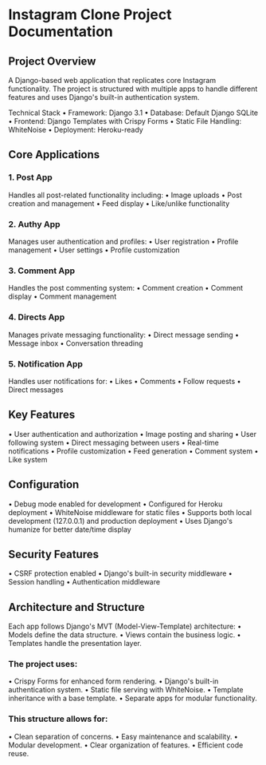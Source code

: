 # Instagram Clone Project Documentation

## Project Overview

A Django-based web application that replicates core Instagram functionality. The project is structured with multiple apps to handle different features and uses Django's built-in authentication system.

Technical Stack
• Framework: Django 3.1
• Database: Default Django SQLite
• Frontend: Django Templates with Crispy Forms
• Static File Handling: WhiteNoise
• Deployment: Heroku-ready

## Core Applications

### 1. Post App

Handles all post-related functionality including:
• Image uploads
• Post creation and management
• Feed display
• Like/unlike functionality

### 2. Authy App

Manages user authentication and profiles:
• User registration
• Profile management
• User settings
• Profile customization

### 3. Comment App

Handles the post commenting system:
• Comment creation
• Comment display
• Comment management

### 4. Directs App

Manages private messaging functionality:
• Direct message sending
• Message inbox
• Conversation threading

### 5. Notification App

Handles user notifications for:
• Likes
• Comments
• Follow requests
• Direct messages

## Key Features

• User authentication and authorization
• Image posting and sharing
• User following system
• Direct messaging between users
• Real-time notifications
• Profile customization
• Feed generation
• Comment system
• Like system

## Configuration

• Debug mode enabled for development
• Configured for Heroku deployment
• WhiteNoise middleware for static files
• Supports both local development (127.0.0.1) and production deployment
• Uses Django's humanize for better date/time display

## Security Features

• CSRF protection enabled
• Django's built-in security middleware
• Session handling
• Authentication middleware

## Architecture and Structure

Each app follows Django's MVT (Model-View-Template) architecture:
• Models define the data structure.
• Views contain the business logic.
• Templates handle the presentation layer.

### The project uses:

• Crispy Forms for enhanced form rendering.
• Django's built-in authentication system.
• Static file serving with WhiteNoise.
• Template inheritance with a base template.
• Separate apps for modular functionality.

### This structure allows for:

• Clean separation of concerns.
• Easy maintenance and scalability.
• Modular development.
• Clear organization of features.
• Efficient code reuse.
